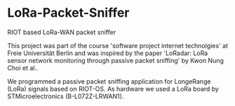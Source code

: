 # LoRa-Packet-Sniffer
RIOT based LoRa-WAN packet sniffer

This project was part of the course 'software project internet technolgies' at Freie Universität Berlin and was inspired by the paper 'LoRadar: LoRa sensor network monitoring through passive packet sniffing' by Kwon Nung Choi et al..

We programmed a passive packet sniffing application for LongeRange (LoRa) signals based on RIOT-OS. As hardware we used a LoRa board by STMicroelectronics (B-L072Z-LRWAN1).
